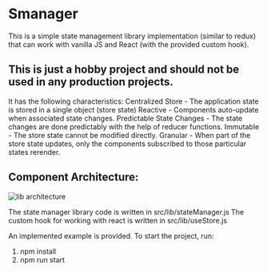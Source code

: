 # Smanager
This is a simple state management library implementation (similar to redux) that can work with vanilla JS and React (with the provided custom hook).

## This is just a hobby project and should not be used in any production projects.

It has the following characteristics:
Centralized Store -  The application state is stored in a single object (store state)
Reactive - Components auto-update when associated state changes.
Predictable State Changes - The state changes are done predictably with the help of reducer functions.
Immutable - The store state cannot be modified directly.
Granular - When part of the store state updates, only the components subscribed to those particular states rerender. 

## Component Architecture:
![lib architecture](https://github.com/user-attachments/assets/6b478b59-b217-4458-a8a9-3b2dc6bb0301)

The state manager library code is written in src/lib/stateManager.js
The custom hook for working with react is written in src/lib/useStore.js

An implemented example is provided. To start the project, run:
1) npm install
2) npm run start

